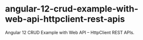 # angular-12-crud-example-with-web-api-httpclient-rest-apis
Angular 12 CRUD Example with Web API – HttpClient REST APIs.

